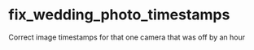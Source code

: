 # fix_wedding_photo_timestamps
Correct image timestamps for that one camera that was off by an hour
